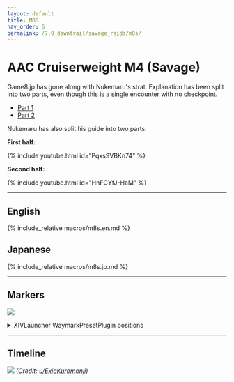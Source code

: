 ```yaml
---
layout: default
title: M8S
nav_order: 6
permalink: /7.0_dawntrail/savage_raids/m8s/
---
```


# AAC Cruiserweight M4 (Savage)

Game8.jp has gone along with Nukemaru's strat. Explanation has been split into two
parts, even though this is a single encounter with no checkpoint.

- [Part 1](https://game8.jp/ff14/681843)
- [Part 2](https://game8.jp/ff14/681846)

Nukemaru has also split his guide into two parts:

**First half:**

{% include youtube.html id="Pqxs9VBKn74" %}

**Second half:**

{% include youtube.html id="HnFCYfJ-HaM" %}

---

## English

{% include_relative macros/m8s.en.md %}

## Japanese

{% include_relative macros/m8s.jp.md %}

---

## Markers

![]({{site.baseurl}}/images/7.0_dawntrail/m8s/markers.jpg)
<details markdown=block>
<summary>XIVLauncher WaymarkPresetPlugin positions</summary>

```json
{
  "Name":"M8S",
  "MapID":1026,
  "A":{"X":100.0,"Y":0.0,"Z":89.2,"ID":0,"Active":true},
  "B":{"X":110.8,"Y":0.0,"Z":100.0,"ID":1,"Active":true},
  "C":{"X":100.0,"Y":0.0,"Z":110.8,"ID":2,"Active":true},
  "D":{"X":89.2,"Y":0.0,"Z":100.0,"ID":3,"Active":true},
  "One":{"X":92.363,"Y":0.0,"Z":92.363,"ID":4,"Active":true},
  "Two":{"X":107.637,"Y":0.0,"Z":92.363,"ID":5,"Active":true},
  "Three":{"X":107.637,"Y":0.0,"Z":107.637,"ID":6,"Active":true},
  "Four":{"X":92.363,"Y":0.0,"Z":107.637,"ID":7,"Active":true}
}
```

</details>

---

## Timeline

![](https://lh3.googleusercontent.com/pw/AP1GczPTjyeP9Ef5LVcMUp_XufrE5V-6durmYTTvUlUN9Vkv_x86sYnZ2-iBwHY4wfeLFlZpRlcGHvyMoHxL58ovKqO6sj-R91yBfTFIu44-NdAvHStP4fd6jLP8xaCmwiHvcfikx8OqAVXyLDSLeACilAc1=w1597-h911-s-no-gm?authuser=0)
*(Credit: [u/ExiaKuromonji](https://www.reddit.com/r/ffxiv/comments/1jrkbbt/spoiler_72_m8s_timeline/))*

<script data-goatcounter="https://xivjpraids.goatcounter.com/count"
        async src="//gc.zgo.at/count.js"></script>
